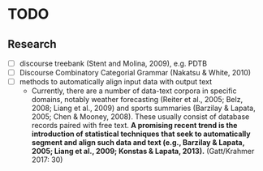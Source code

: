 # TODO

## Research

* [ ] discourse treebank (Stent and Molina, 2009), e.g. PDTB
* [ ] Discourse Combinatory Categorial Grammar (Nakatsu & White, 2010)
* [ ] methods to automatically align input data with output text
	* Currently, there are a number of data-text corpora in specific domains, notably weather forecasting (Reiter et al., 2005; Belz, 2008; Liang et al., 2009) and sports summaries (Barzilay & Lapata, 2005; Chen & Mooney, 2008). These usually consist of database records paired with free text. **A promising recent trend is the introduction of statistical techniques that seek to automatically segment and align such data and text (e.g., Barzilay & Lapata, 2005; Liang et al., 2009; Konstas & Lapata, 2013).** (Gatt/Krahmer 2017: 30)
